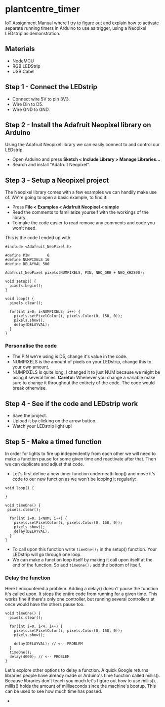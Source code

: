 # plantcentre_timer
IoT Assignment Manual where I try to figure out and explain how to activate separate running timers in Arduino to use as trigger, using a Neopixel LEDstrip as demonstration.

## Materials
* NodeMCU
* RGB LEDStrip
* USB Cabel

## Step 1 - Connect the LEDstrip
- Connect wire 5V to pin 3V3.
- Wire Din to D5.
- Wire GND to GND.

## Step 2 - Install the Adafruit Neopixel library on Arduino
Using the Adafruit Neopixel library we can easily connect to and control our LEDstrip.

- Open Arduino and press **Sketch < Include Library > Manage Libraries...**
- Search and install "Adafruit Neopixel".

## Step 3 - Setup a Neopixel project
The Neopixel library comes with a few examples we can handily make use of.
We're going to open a basic example, to find it:

- Press **File < Examples < Adafruit Neopixel < simple**
- Read the comments to familiarize yourself with the workings of the library.
- To make the code easier to read remove any comments and code you won't need.

This is the code I ended up with:
```
#include <Adafruit_NeoPixel.h>

#define PIN        6 
#define NUMPIXELS 16 
#define DELAYVAL 500

Adafruit_NeoPixel pixels(NUMPIXELS, PIN, NEO_GRB + NEO_KHZ800);

void setup() {
  pixels.begin(); 
}

void loop() {
  pixels.clear(); 

  for(int i=0; i<NUMPIXELS; i++) { 
    pixels.setPixelColor(i, pixels.Color(0, 150, 0));
    pixels.show(); 
    delay(DELAYVAL);
  }
}
```
### Personalise the code
- The PIN we're using is D5, change it's value in the code.
- NUMPIXELS is the amount of pixels on your LEDstrip, change this to your own amount.
- NUMPIXELS is quite long, I changed it to just NUM because we might be using it several times. 
**Careful:** Whenever you change a variable make sure to change it throughout the entirety of the code. The code would break otherwise.

## Step 4 - See if the code and LEDstrip work
- Save the project.
- Upload it by clicking on the arrow button.
- Watch your LEDstrip light up!

## Step 5 - Make a timed function
In order for lights to fire up independently from each other we will need to make a function pause for some given time and reactivate after that. Then we can duplicate and adjust that code.

- Let's first define a new timer function underneath loop() and move it's code to our new function as we won't be looping it regularly:
```
void loop() {

}

void timeOne() {
 pixels.clear(); 

  for(int i=0; i<NUM; i++) { 
    pixels.setPixelColor(i, pixels.Color(0, 150, 0));
    pixels.show(); 
    delay(DELAYVAL);
  }
}
```
- To call upon this function write `timeOne();` in the setup() function. Your LEDstrip will go through one loop.
- We can make a function loop itself by making it call upon itself at the end of the function. So add `timeOne();` add the bottom of itself.

### Delay the function
Here I encountered a problem. Adding a delay() doesn't pause the function it's called upon. It stops the entire code from running for a given time. This works fine if there's only one controller, but running several controllers at once would have the others pause too. 

```
void timeOne() {
  pixels.clear(); 

  for(int i=0; i<4; i++) { 
    pixels.setPixelColor(i, pixels.Color(0, 150, 0));
    pixels.show(); 
    
    delay(DELAYVAL); // <-- PROBLEM
  }
  timeOne();
  delay(4000); // <-- PROBLEM
}
```

Let's explore other options to delay a function. A quick Google returns libraries people have already made or Arduino's time function called millis(). Because libraries don't teach you much let's figure out how to use millis(). millis() holds the amount of milliseconds since the machine's bootup. This can be used to see how much time has passed.

- 


